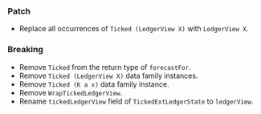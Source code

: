 <!--
A new scriv changelog fragment.

Uncomment the section that is right (remove the HTML comment wrapper).
-->

### Patch

- Replace all occurrences of `Ticked (LedgerView X)` with `LedgerView X`.

<!--
### Non-Breaking

- A bullet item for the Non-Breaking category.

-->

### Breaking

- Remove `Ticked` from the return type of `forecastFor`.
- Remove `Ticked (LedgerView X)` data family instances.
- Remove `Ticked (K a x)` data family instance.
- Remove `WrapTickedLedgerView`.
- Rename `tickedLedgerView` field of `TickedExtLedgerState` to `ledgerView`.

